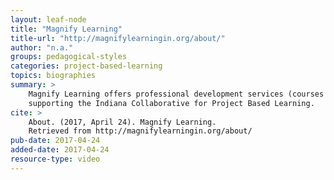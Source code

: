 ```yaml
---
layout: leaf-node
title: "Magnify Learning"
title-url: "http://magnifylearningin.org/about/"
author: "n.a."
groups: pedagogical-styles
categories: project-based-learning
topics: biographies
summary: >
    Magnify Learning offers professional development services (courses and training material)
    supporting the Indiana Collaborative for Project Based Learning.
cite: >
    About. (2017, April 24). Magnify Learning.
    Retrieved from http://magnifylearningin.org/about/
pub-date: 2017-04-24
added-date: 2017-04-24
resource-type: video
---
```


